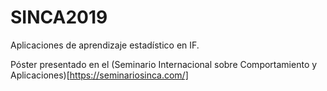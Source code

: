 # SINCA2019
Aplicaciones de aprendizaje estadístico en IF. 

Póster presentado en el (Seminario Internacional sobre Comportamiento y Aplicaciones)[https://seminariosinca.com/]
